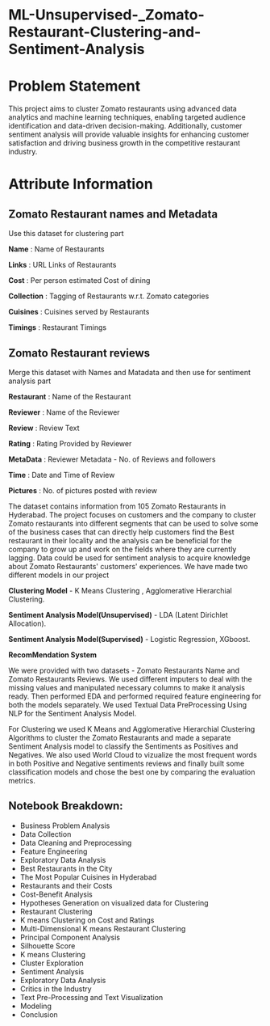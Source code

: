 # ML-Unsupervised-_Zomato-Restaurant-Clustering-and-Sentiment-Analysis

# Problem Statement

This project aims to cluster Zomato restaurants using advanced data analytics and machine learning techniques, enabling targeted audience identification and data-driven decision-making. Additionally, customer sentiment analysis will provide valuable insights for enhancing customer satisfaction and driving business growth in the competitive restaurant industry.


# Attribute Information

## Zomato Restaurant names and Metadata
Use this dataset for clustering part

**Name** : Name of Restaurants

**Links** : URL Links of Restaurants

**Cost** : Per person estimated Cost of dining

**Collection** : Tagging of Restaurants w.r.t. Zomato categories

**Cuisines** : Cuisines served by Restaurants

**Timings** : Restaurant Timings

## Zomato Restaurant reviews
Merge this dataset with Names and Matadata and then use for sentiment analysis part

**Restaurant** : Name of the Restaurant

**Reviewer** : Name of the Reviewer

**Review** : Review Text

**Rating** : Rating Provided by Reviewer

**MetaData** : Reviewer Metadata - No. of Reviews and followers

**Time** : Date and Time of Review

**Pictures** : No. of pictures posted with review


The dataset contains information from 105 Zomato Restaurants in Hyderabad. The project focuses on customers and the company to cluster Zomato restaurants into different segments that can be used to solve some of the business cases that can directly help customers find the Best restaurant in their locality and the analysis can be beneficial for the company to grow up and work on the fields where they are currently lagging. Data could be used for sentiment analysis to acquire knowledge about Zomato Restaurants' customers' experiences. We have made two different models in our project

**Clustering Model** - K Means Clustering , Agglomerative Hierarchial Clustering.

**Sentiment Analysis Model(Unsupervised)** - LDA (Latent Dirichlet Allocation).

**Sentiment Analysis Model(Supervised)** - Logistic Regression, XGboost.

**RecomMendation System**

We were provided with two datasets - Zomato Restaurants Name and Zomato Restaurants Reviews. We used different imputers to deal with the missing values and manipulated necessary columns to make it analysis ready. Then performed EDA and performed required feature engineering for both the models separately. We used Textual Data PreProcessing Using NLP for the Sentiment Analysis Model.

For Clustering we used K Means and Agglomerative Hierarchial Clustering Algorithms to cluster the Zomato Restaurants and made a separate Sentiment Analysis model to classify the Sentiments as Positives and Negatives. We also used World Cloud to vizualize the most frequent words in both Positive and Negative sentiments reviews and finally built some classification models and chose the best one by comparing the evaluation metrics.

## Notebook Breakdown:

* Business Problem Analysis
* Data Collection
* Data Cleaning and Preprocessing
* Feature Engineering
* Exploratory Data Analysis
* Best Restaurants in the City
* The Most Popular Cuisines in Hyderabad
* Restaurants and their Costs
* Cost-Benefit Analysis
* Hypotheses Generation on visualized data for Clustering
* Restaurant Clustering
* K means Clustering on Cost and Ratings
* Multi-Dimensional K means Restaurant Clustering
* Principal Component Analysis
* Silhouette Score
* K means Clustering
* Cluster Exploration
* Sentiment Analysis
* Exploratory Data Analysis
* Critics in the Industry
* Text Pre-Processing and Text Visualization
* Modeling
* Conclusion
